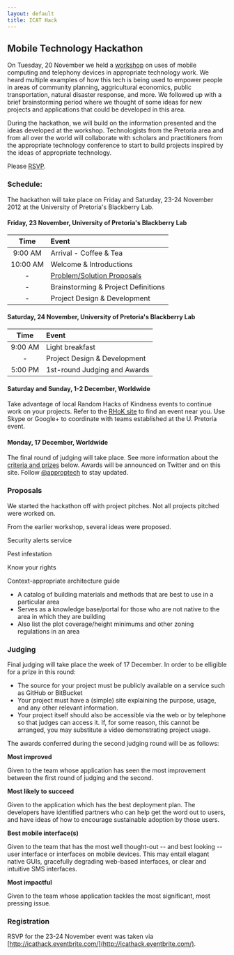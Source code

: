 ```yaml
---
layout: default
title: ICAT Hack
---
```



## Mobile Technology Hackathon

On Tuesday, 20 November we held a [workshop](workshop.html) on uses of mobile
computing and telephony devices in appropriate technology work. We heard
multiple examples of how this tech is being used to empower people in areas of
community planning, aggricultural economics, public transportation, natural
disaster response, and more. We followed up with a brief brainstorming period
where we thought of some ideas for new projects and applications that could be
developed in this area.

During the hackathon, we will build on the information presented and the ideas
developed at the workshop. Technologists from the Pretoria area and from all
over the world will collaborate with scholars and practitioners from the
appropriate technology conference to start to build projects inspired by the
ideas of appropriate technology.

Please [RSVP](http://icathack.eventbrite.com/).



### Schedule:

The hackathon will take place on Friday and Saturday, 23-24 November 2012 at the
University of Pretoria's Blackberry Lab.

#### Friday, 23 November, University of Pretoria's Blackberry Lab

  Time     | Event
:---------:|:-------
  9:00 AM  | Arrival - Coffee & Tea
 10:00 AM  | Welcome & Introductions
    -      | [Problem/Solution Proposals](#proposals)
    -      | Brainstorming & Project Definitions
    -      | Project Design & Development
  
#### Saturday, 24 November, University of Pretoria's Blackberry Lab

  Time     | Event
:---------:|:-------
  9:00 AM  | Light breakfast
    -      | Project Design & Development
  5:00 PM  | 1st-round Judging and Awards

#### Saturday and Sunday, 1-2 December, Worldwide

Take advantage of local Random Hacks of Kindness events to continue work on your
projects. Refer to the [RHoK site](http://www.rhok.org/) to find an event near
you. Use Skype or Google+ to coordinate with teams established at the U.
Pretoria event.
  
#### Monday, 17 December, Worldwide

The final round of judging will take place. See more information about the
[criteria and prizes](#judging) below. Awards will be announced on Twitter and
on this site. Follow [@approptech](http://www.twitter.com/approptech/) to stay
updated.
  


### Proposals

We started the hackathon off with project pitches. Not all projects pitched were
worked on.

From the earlier workshop, several ideas were proposed.

Security alerts service

Pest infestation

Know your rights

Context-appropriate architecture guide
* A catalog of building materials and methods that are best to use in a particular area
* Serves as a knowledge base/portal for those who are not native to the area in which they are building
* Also list the plot coverage/height minimums and other zoning regulations in an area



### Judging

Final judging will take place the week of 17 December. In order to
be elligible for a prize in this round:

* The source for your project must be publicly available on a service such as
  GitHub or BitBucket
* Your project must have a (simple) site explaining the purpose, usage, and any
  other relevant information.
* Your project itself should also be accessible via the web or by telephone so
  that judges can access it. If, for some reason, this cannot be arranged, you
  may substitute a video demonstrating project usage.

The awards conferred during the second judging round will be as follows:

**Most improved**

  Given to the team whose application has seen the most improvement between the
  first round of judging and the second.

**Most likely to succeed**
  
  Given to the application which has the best deployment plan. The developers
  have identified partners who can help get the word out to users, and have
  ideas of how to encourage sustainable adoption by those users.

**Best mobile interface(s)**

  Given to the team that has the most well thought-out -- and best looking --
  user interface or interfaces on mobile devices. This may entail elagant native
  GUIs, gracefully degrading web-based interfaces, or clear and intuitive SMS
  interfaces.

**Most impactful**

  Given to the team whose application tackles the most significant, most
  pressing issue.


### Registration

RSVP for the 23-24 November event was taken via 
[http://icathack.eventbrite.com/](http://icathack.eventbrite.com/).

